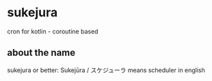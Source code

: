 # sukejura
cron for kotlin - coroutine based

## about the name

sukejura or better: Sukejūra / スケジューラ means scheduler in english
